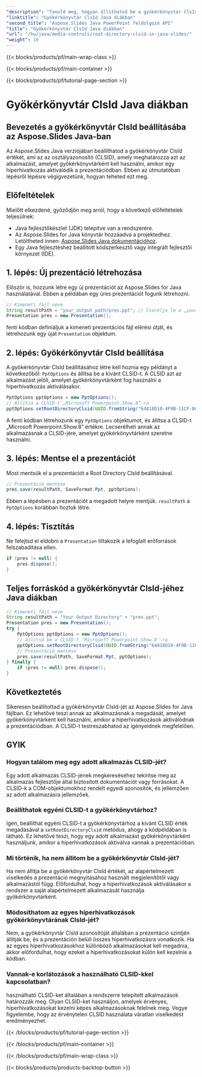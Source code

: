 ```yaml
---
"description": "Tanuld meg, hogyan állíthatod be a gyökérkönyvtár ClsId-jét az Aspose.Slides-ban Java prezentációkhoz. Testreszabhatod a hiperhivatkozások viselkedését CLSID-vel."
"linktitle": "Gyökérkönyvtár ClsId Java diákban"
"second_title": "Aspose.Slides Java PowerPoint feldolgozó API"
"title": "Gyökérkönyvtár ClsId Java diákban"
"url": "/hu/java/media-controls/root-directory-clsid-in-java-slides/"
"weight": 10
---
```


{{< blocks/products/pf/main-wrap-class >}}

{{< blocks/products/pf/main-container >}}

{{< blocks/products/pf/tutorial-page-section >}}

# Gyökérkönyvtár ClsId Java diákban


## Bevezetés a gyökérkönyvtár ClsId beállításába az Aspose.Slides Java-ban

Az Aspose.Slides Java verziójában beállíthatod a gyökérkönyvtár ClsId értékét, ami az az osztályazonosító (CLSID), amely meghatározza azt az alkalmazást, amelyet gyökérkönyvtárként kell használni, amikor egy hiperhivatkozás aktiválódik a prezentációdban. Ebben az útmutatóban lépésről lépésre végigvezetünk, hogyan teheted ezt meg.

## Előfeltételek

Mielőtt elkezdené, győződjön meg arról, hogy a következő előfeltételek teljesülnek:

- Java fejlesztőkészlet (JDK) telepítve van a rendszerére.
- Az Aspose.Slides for Java könyvtár hozzáadva a projektedhez. Letöltheted innen: [Aspose.Slides Java dokumentációhoz](https://reference.aspose.com/slides/java/).
- Egy Java fejlesztéshez beállított kódszerkesztő vagy integrált fejlesztői környezet (IDE).

## 1. lépés: Új prezentáció létrehozása

Először is, hozzunk létre egy új prezentációt az Aspose.Slides for Java használatával. Ebben a példában egy üres prezentációt fogunk létrehozni.

```java
// Kimeneti fájl neve
String resultPath = "your_output_path/pres.ppt"; // Cserélje le a „your_output_path” részt a kívánt kimeneti könyvtárra.
Presentation pres = new Presentation();
```

fenti kódban definiáljuk a kimeneti prezentációs fájl elérési útját, és létrehozunk egy újat `Presentation` objektum.

## 2. lépés: Gyökérkönyvtár ClsId beállítása

A gyökérkönyvtár ClsId beállításához létre kell hoznia egy példányt a következőből: `PptOptions` és állítsa be a kívánt CLSID-t. A CLSID azt az alkalmazást jelöli, amelyet gyökérkönyvtárként fog használni a hiperhivatkozás aktiválásakor.

```java
PptOptions pptOptions = new PptOptions();
// Állítsa a CLSID-t „Microsoft Powerpoint.Show.8”-ra
pptOptions.setRootDirectoryClsid(UUID.fromString("64818D10-4F9B-11CF-86EA-00AA00B929E8"));
```

A fenti kódban létrehozunk egy `PptOptions` objektumot, és állítsa a CLSID-t „Microsoft Powerpoint.Show.8” értékre. Lecserélheti annak az alkalmazásnak a CLSID-jére, amelyet gyökérkönyvtárként szeretne használni.

## 3. lépés: Mentse el a prezentációt

Most mentsük el a prezentációt a Root Directory ClsId beállításával.

```java
// Prezentáció mentése
pres.save(resultPath, SaveFormat.Ppt, pptOptions);
```

Ebben a lépésben a prezentációt a megadott helyre mentjük. `resultPath` a `PptOptions` korábban hoztuk létre.

## 4. lépés: Tisztítás

Ne felejtsd el eldobni a `Presentation` tiltakozik a lefoglalt erőforrások felszabadítása ellen.

```java
if (pres != null) {
    pres.dispose();
}
```

## Teljes forráskód a gyökérkönyvtár ClsId-jéhez Java diákban

```java
// Kimeneti fájl neve
String resultPath = "Your Output Directory" + "pres.ppt";
Presentation pres = new Presentation();
try {
	PptOptions pptOptions = new PptOptions();
	// állítsd be a CLSID-t 'Microsoft Powerpoint.Show.8'-ra
	pptOptions.setRootDirectoryClsid(UUID.fromString("64818D10-4F9B-11CF-86EA-00AA00B929E8"));
	// Prezentáció mentése
	pres.save(resultPath, SaveFormat.Ppt, pptOptions);
} finally {
	if (pres != null) pres.dispose();
}
```

## Következtetés

Sikeresen beállítottad a gyökérkönyvtár ClsId-jét az Aspose.Slides for Java fájlban. Ez lehetővé teszi annak az alkalmazásnak a megadását, amelyet gyökérkönyvtárként kell használni, amikor a hiperhivatkozások aktiválódnak a prezentációdban. A CLSID-t testreszabhatod az igényeidnek megfelelően.

## GYIK

### Hogyan találom meg egy adott alkalmazás CLSID-jét?

Egy adott alkalmazás CLSID-jének megkereséséhez tekintse meg az alkalmazás fejlesztője által biztosított dokumentációt vagy forrásokat. A CLSID-k a COM-objektumokhoz rendelt egyedi azonosítók, és jellemzően az adott alkalmazásra jellemzőek.

### Beállíthatok egyéni CLSID-t a gyökérkönyvtárhoz?

Igen, beállíthat egyéni CLSID-t a gyökérkönyvtárhoz a kívánt CLSID érték megadásával a `setRootDirectoryClsid` metódus, ahogy a kódpéldában is látható. Ez lehetővé teszi, hogy egy adott alkalmazást gyökérkönyvtárként használjunk, amikor a hiperhivatkozások aktiválva vannak a prezentációban.

### Mi történik, ha nem állítom be a gyökérkönyvtár ClsId-jét?

Ha nem állítja be a gyökérkönyvtár ClsId értékét, az alapértelmezett viselkedés a prezentáció megnyitásához használt megjelenítőtől vagy alkalmazástól függ. Előfordulhat, hogy a hiperhivatkozások aktiválásakor a rendszer a saját alapértelmezett alkalmazását használja gyökérkönyvtárként.

### Módosíthatom az egyes hiperhivatkozások gyökérkönyvtárának ClsId-jét?

Nem, a gyökérkönyvtár ClsId azonosítóját általában a prezentáció szintjén állítják be, és a prezentáción belüli összes hiperhivatkozásra vonatkozik. Ha az egyes hiperhivatkozásokhoz különböző alkalmazásokat kell megadnia, akkor előfordulhat, hogy ezeket a hiperhivatkozásokat külön kell kezelnie a kódban.

### Vannak-e korlátozások a használható CLSID-kkel kapcsolatban?

használható CLSID-ket általában a rendszerre telepített alkalmazások határozzák meg. Olyan CLSID-ket használjon, amelyek érvényes, hiperhivatkozásokat kezelni képes alkalmazásoknak felelnek meg. Vegye figyelembe, hogy az érvénytelen CLSID használata váratlan viselkedést eredményezhet.

{{< /blocks/products/pf/tutorial-page-section >}}

{{< /blocks/products/pf/main-container >}}

{{< /blocks/products/pf/main-wrap-class >}}

{{< blocks/products/products-backtop-button >}}